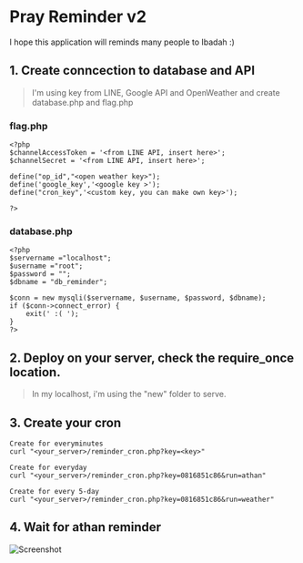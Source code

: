 # Pray Reminder v2


I hope this application will reminds many people to Ibadah :)

## 1. Create conncection to database and API
> I'm using key from LINE, Google API and OpenWeather and create database.php and flag.php
### flag.php
```
<?php
$channelAccessToken = '<from LINE API, insert here>';
$channelSecret = '<from LINE API, insert here>';

define("op_id","<open weather key>");
define('google_key','<google key >');
define("cron_key",'<custom key, you can make own key>'); 

?>
```
### database.php
```
<?php
$servername ="localhost";
$username ="root";
$password = "";
$dbname = "db_reminder";

$conn = new mysqli($servername, $username, $password, $dbname);
if ($conn->connect_error) {
    exit(' :( ');
}
?>
```

## 2. Deploy on your server, check the require_once location.
> In my localhost, i'm using the "new" folder to serve.

## 3. Create your cron
```
Create for everyminutes
curl "<your_server>/reminder_cron.php?key=<key>"

Create for everyday
curl "<your_server>/reminder_cron.php?key=0816851c86&run=athan"

Create for every 5-day
curl "<your_server>/reminder_cron.php?key=0816851c86&run=weather"
```


## 4. Wait for athan reminder
![Screenshot](https://vz8x3g.bl.files.1drv.com/y4mUz7nqrIXAPniGbmjGcBbnph2ks1VRL5dO1zJ3YvhKVkW8B5JA1tc6QwBCPJpet6qIfmqE6qgappkQCw__-pOxoNZKrT5PnkJOQbv011J6lxDYuz4OWMSxgb80YtqhONnwgDDzywIe2LdMs-hI0_GxNsdnyOHhSfG4tagczLXv3Dx_hu22Ha2R7QmDcQ5QL6Jik5WRgM_fwYc2VbLOxTeHw?width=1026&height=403&cropmode=none)
